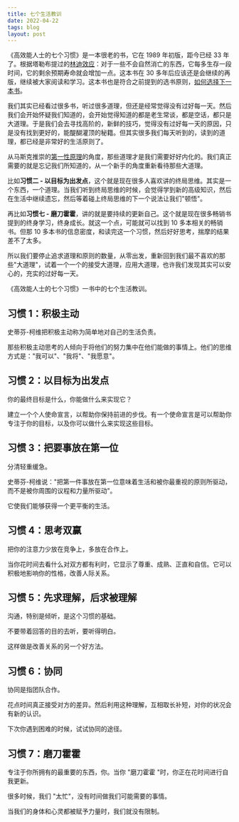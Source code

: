 ```yaml
---
title: 七个生活教训
date: 2022-04-22
tags: blog
layout: post
---
```


《高效能人士的七个习惯》是一本很老的书，它在 1989 年初版，距今已经 33 年了。根据塔勒布提过的[林迪效应](https://en.wikipedia.org/wiki/Lindy_effect)：对于一些不会自然消亡的东西，它每多生存一段时间，它的剩余预期寿命就会增加一点。这本书在 30 多年后应该还是会继续的再版，继续被大家阅读和学习。这本书也是符合之前提到的选书原则，[如何选择下一本书](https://www.6path.com/blog/how-to-find-good-books/)。

我们其实已经看过很多书，听过很多道理，但还是经常觉得没有过好每一天。然后我们会开始怀疑我们知道的，会开始觉得知道的都是老生常谈，都是空话，都只是大道理。于是我们会去寻找高阶的，新鲜的技巧，觉得没有过好每一天的原因，只是没有找到更好的，能醍醐灌顶的秘籍。但其实很多我们每天听到的，读到的道理，都已经是非常好的生活原则了。

从马斯克推崇的[第一性原理](https://fs.blog/first-principles/)的角度，那些道理才是我们需要好好内化的。我们真正需要的就是忘记我们所知道的，从一个新手的角度重新看待那些大道理。

比如**习惯二 - 以目标为出发点**，这个就是现在很多人喜欢讲的终局思维。其实是一个东西，一个道理。当我们听到终局思维的时候，会觉得学到新的高级知识，然后在生活中继续遗忘，然后等着碰上终局思维的下一个说法让我们"顿悟"。

再比如**习惯七 - 磨刀霍霍**，讲的就是要持续的更新自己。这个就是现在很多畅销书提到的终身学习，终身成长。就这一个点，可能就可以找到 10 多本相关的畅销书。但那 10 多本书的信息密度，和读完这一个习惯，然后好好思考，揣摩的结果差不了太多。

所以我们要停止追求道理和原则的数量，从零出发，重新回到我们最不喜欢的那些"大道理"，试着一个一个的接受大道理，应用大道理，也许我们发现其实可以安心的，充实的过好每一天。



《高效能人士的七个习惯》一书中的七个生活教训。

## 习惯 1：积极主动

史蒂芬-柯维把积极主动称为简单地对自己的生活负责。

那些积极主动思考的人倾向于将他们的努力集中在他们能做的事情上。他们的思维方式是："我可以"、"我将"、"我愿意"。
## 习惯 2：以目标为出发点

你的最终目标是什么，你能做什么来实现它？

建立一个个人使命宣言，以帮助你保持前进的步伐。有一个使命宣言是可以帮助你专注于你的目标，以及你可以做什么来实现这些目标。

## 习惯 3：把要事放在第一位

分清轻重缓急。

史蒂芬-柯维说："把第一件事放在第一位意味着生活和被你最重视的原则所驱动，而不是被你周围的议程和力量所驱动"。

它使我们能够获得一个更平衡的生活。

## 习惯 4：思考双赢

把你的注意力少放在竞争上，多放在合作上。

当你花时间去看什么对双方都有利时，它显示了尊重、成熟、正直和自信。它可以积极地影响你的性格，改善人际关系。

## 习惯 5：先求理解，后求被理解

沟通，特别是倾听，是这个习惯的基础。

不要带着回答的目的去听，要听得明白。

这样做是改善关系的另一个好方法。

## 习惯 6：协同

协同是指团队合作。

花点时间真正接受对方的差异。然后利用这种理解，互相取长补短，对你的状况会有新的认识。

下次你遇到困难的时候，试试协同的途径。
## 习惯 7：磨刀霍霍

专注于你所拥有的最重要的东西，你。当你 "磨刀霍霍 "时，你正在花时间进行自我更新。

很多时候，我们 "太忙"，没有时间做我们可能需要的事情。

当我们的身体和心灵都被赋予力量时，我们就没有限制。

